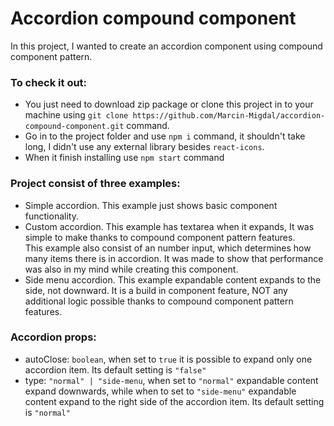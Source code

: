 # Accordion compound component

In this project, I wanted to create an accordion component using compound component pattern.

### To check it out:

-   You just need to download zip package or clone this project in to your machine using `git clone https://github.com/Marcin-Migdal/accordion-compound-component.git` command.
-   Go in to the project folder and use `npm i` command, it shouldn't take long, I didn't use any external library besides `react-icons`.
-   When it finish installing use `npm start` command

### Project consist of three examples:

-   Simple accordion. This example just shows basic component functionality.
-   Custom accordion. This example has textarea when it expands, It was simple to make thanks to compound component pattern features.
    <br/>
    This example also consist of an number input, which determines how many items there is in accordion. It was made to show that performance was also in my mind while creating this component.
-   Side menu accordion. This example expandable content expands to the side, not downward. It is a build in component feature, NOT any additional logic possible thanks to compound component pattern features.

### Accordion props:

-   autoClose: `boolean`, when set to `true` it is possible to expand only one accordion item. Its default setting is `"false"`
-   type: `"normal" | "side-menu`, when set to `"normal"` expandable content expand downwards, while when to set to `"side-menu"` expandable content expand to the right side of the accordion item. Its default setting is `"normal"`
